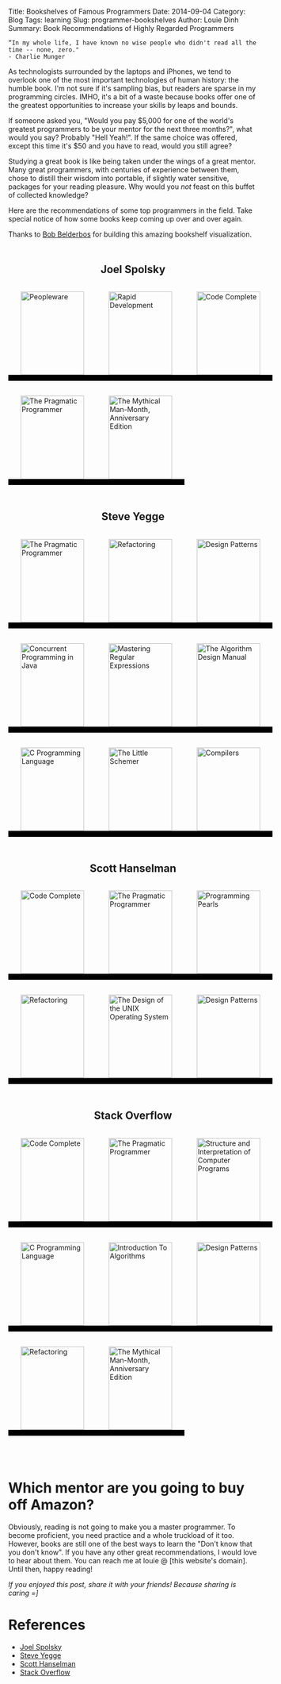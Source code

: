 Title: Bookshelves of Famous Programmers
Date: 2014-09-04
Category: Blog
Tags: learning
Slug: programmer-bookshelves
Author: Louie Dinh
Summary: Book Recommendations of Highly Regarded Programmers

    “In my whole life, I have known no wise people who didn't read all the time -- none, zero."
    - Charlie Munger

As technologists surrounded by the laptops and iPhones, we tend to overlook one of the most important technologies of human history: the humble book. I'm not sure if it's
sampling bias, but readers are sparse in my programming circles. IMHO, it's a bit of a waste because books offer one of the greatest opportunities to increase your
skills by leaps and bounds.

If someone asked you, "Would you pay $5,000 for one of the world's greatest programmers to be your mentor for the next three months?", what would you say? Probably "Hell Yeah!". 
If the same choice was offered, except this time it's $50 and you have to read, would you still agree? 

Studying a great book is like being taken under the wings of a great mentor. Many great programmers, with centuries of experience between them, chose to distill their 
wisdom into portable, if slightly water sensitive, packages for your reading pleasure. Why would you *not* feast on this buffet of collected knowledge? 

Here are the recommendations of some top programmers in the field. Take special notice of how some books keep coming up over and over again.

Thanks to [Bob Belderbos](http://bobbelderbos.com) for building this amazing bookshelf visualization.

<div style="margin: 50px 50px 15px 50px;">
<h2 style="text-align: center">Joel Spolsky</h2>
</div>

<ul class="shelf" style="list-style-type: none;padding: 0px;margin: 0px;width: 600px;">
<li style="height: 168px;width: 128px;float: left;padding: 0 25px;margin: 15px 0;border-bottom: 12px solid black;"><a href="http://www.amazon.com/gp/search/ref=sr_adv_b/?search-alias=stripbooks&field-title=Peopleware"><img src="http://bks9.books.google.com/books?id=TVQUAAAAQBAJ&printsec=frontcover&img=1&zoom=1&edge=curl&source=gbs_api" alt="Peopleware" style="height: 168px;width: 128px;"></a></li>
<li style="height: 168px;width: 128px;float: left;padding: 0 25px;margin: 15px 0;border-bottom: 12px solid black;"><a href="http://www.amazon.com/gp/search/ref=sr_adv_b/?search-alias=stripbooks&field-title=Rapid Development"><img src="http://bks6.books.google.com/books?id=nbrae6-9XWAC&printsec=frontcover&img=1&zoom=1&edge=curl&source=gbs_api" alt="Rapid Development" style="height: 168px;width: 128px;"></a></li>
<li style="height: 168px;width: 128px;float: left;padding: 0 25px;margin: 15px 0;border-bottom: 12px solid black;"><a href="http://www.amazon.com/gp/search/ref=sr_adv_b/?search-alias=stripbooks&field-title=Code Complete"><img src="http://bks1.books.google.com/books?id=3JfE7TGUwvgC&printsec=frontcover&img=1&zoom=1&source=gbs_api" alt="Code Complete" style="height: 168px;width: 128px;"></a></li>
<li style="height: 168px;width: 128px;float: left;padding: 0 25px;margin: 15px 0;border-bottom: 12px solid black;"><a href="http://www.amazon.com/gp/search/ref=sr_adv_b/?search-alias=stripbooks&field-title=The Pragmatic Programmer"><img src="http://bks2.books.google.com/books?id=5wBQEp6ruIAC&printsec=frontcover&img=1&zoom=1&edge=curl&source=gbs_api" alt="The Pragmatic Programmer" style="height: 168px;width: 128px;"></a></li>
<li style="height: 168px;width: 128px;float: left;padding: 0 25px;margin: 15px 0;border-bottom: 12px solid black;"><a href="http://www.amazon.com/gp/search/ref=sr_adv_b/?search-alias=stripbooks&field-title=The Mythical Man-Month, Anniversary Edition"><img src="http://bks4.books.google.com/books?id=Yq35BY5Fk3gC&printsec=frontcover&img=1&zoom=1&edge=curl&source=gbs_api" alt="The Mythical Man-Month, Anniversary Edition" style="height: 168px;width: 128px;"></a></li>
</ul>

<p class="clear" style="clear: both;">

<div style="margin: 50px 50px 15px 50px;">
<h2 style="text-align: center">Steve Yegge</h2>
</div>

<ul class="shelf" style="list-style-type: none;padding: 0px;margin: 0px;width: 600px;">
<li style="height: 168px;width: 128px;float: left;padding: 0 25px;margin: 15px 0;border-bottom: 12px solid black;"><a href="http://www.amazon.com/gp/search/ref=sr_adv_b/?search-alias=stripbooks&field-title=The Pragmatic Programmer"><img src="http://bks2.books.google.com/books?id=5wBQEp6ruIAC&printsec=frontcover&img=1&zoom=1&edge=curl&source=gbs_api" alt="The Pragmatic Programmer" style="height: 168px;width: 128px;"></a></li>
<li style="height: 168px;width: 128px;float: left;padding: 0 25px;margin: 15px 0;border-bottom: 12px solid black;"><a href="http://www.amazon.com/gp/search/ref=sr_adv_b/?search-alias=stripbooks&field-title=Refactoring"><img src="http://bks1.books.google.com/books?id=HmrDHwgkbPsC&printsec=frontcover&img=1&zoom=1&edge=curl&source=gbs_api" alt="Refactoring" style="height: 168px;width: 128px;"></a></li>
<li style="height: 168px;width: 128px;float: left;padding: 0 25px;margin: 15px 0;border-bottom: 12px solid black;"><a href="http://www.amazon.com/gp/search/ref=sr_adv_b/?search-alias=stripbooks&field-title=Design Patterns"><img src="http://bks7.books.google.com/books?id=6oHuKQe3TjQC&printsec=frontcover&img=1&zoom=1&edge=curl&source=gbs_api" alt="Design Patterns" style="height: 168px;width: 128px;"></a></li>
<li style="height: 168px;width: 128px;float: left;padding: 0 25px;margin: 15px 0;border-bottom: 12px solid black;"><a href="http://www.amazon.com/gp/search/ref=sr_adv_b/?search-alias=stripbooks&field-title=Concurrent Programming in Java"><img src="http://bks9.books.google.com/books?id=-x1S4neCSOYC&printsec=frontcover&img=1&zoom=1&edge=curl&source=gbs_api" alt="Concurrent Programming in Java" style="height: 168px;width: 128px;"></a></li>
<li style="height: 168px;width: 128px;float: left;padding: 0 25px;margin: 15px 0;border-bottom: 12px solid black;"><a href="http://www.amazon.com/gp/search/ref=sr_adv_b/?search-alias=stripbooks&field-title=Mastering Regular Expressions"><img src="http://bks3.books.google.com/books?id=sshKXlr32-AC&printsec=frontcover&img=1&zoom=1&edge=curl&source=gbs_api" alt="Mastering Regular Expressions" style="height: 168px;width: 128px;"></a></li>
<li style="height: 168px;width: 128px;float: left;padding: 0 25px;margin: 15px 0;border-bottom: 12px solid black;"><a href="http://www.amazon.com/gp/search/ref=sr_adv_b/?search-alias=stripbooks&field-title=The Algorithm Design Manual"><img src="http://bks8.books.google.com/books?id=7XUSn0IKQEgC&printsec=frontcover&img=1&zoom=1&edge=curl&source=gbs_api" alt="The Algorithm Design Manual" style="height: 168px;width: 128px;"></a></li>
<li style="height: 168px;width: 128px;float: left;padding: 0 25px;margin: 15px 0;border-bottom: 12px solid black;"><a href="http://www.amazon.com/gp/search/ref=sr_adv_b/?search-alias=stripbooks&field-title=C Programming Language"><img src="http://bks0.books.google.com/books?id=Yi5FI5QcdmYC&printsec=frontcover&img=1&zoom=1&source=gbs_api" alt="C Programming Language" style="height: 168px;width: 128px;"></a></li>
<li style="height: 168px;width: 128px;float: left;padding: 0 25px;margin: 15px 0;border-bottom: 12px solid black;"><a href="http://www.amazon.com/gp/search/ref=sr_adv_b/?search-alias=stripbooks&field-title=The Little Schemer"><img src="http://bks6.books.google.com/books?id=xyO-KLexVnMC&printsec=frontcover&img=1&zoom=1&edge=curl&source=gbs_api" alt="The Little Schemer" style="height: 168px;width: 128px;"></a></li>
<li style="height: 168px;width: 128px;float: left;padding: 0 25px;margin: 15px 0;border-bottom: 12px solid black;"><a href="http://www.amazon.com/gp/search/ref=sr_adv_b/?search-alias=stripbooks&field-title=Compilers"><img src="http://bks0.books.google.com/books?id=NTIrAAAAQBAJ&printsec=frontcover&img=1&zoom=1&edge=curl&source=gbs_api" alt="Compilers" style="height: 168px;width: 128px;"></a></li>
</ul>
</p><p class="clear" style="clear: both;">

<div style="margin: 50px 50px 15px 50px;">
<h2 style="text-align: center">Scott Hanselman</h2>
</div>

<ul class="shelf" style="list-style-type: none;padding: 0px;margin: 0px;width: 600px;">
<li style="height: 168px;width: 128px;float: left;padding: 0 25px;margin: 15px 0;border-bottom: 12px solid black;"><a href="http://www.amazon.com/gp/search/ref=sr_adv_b/?search-alias=stripbooks&field-title=Code Complete"><img src="http://bks1.books.google.com/books?id=3JfE7TGUwvgC&printsec=frontcover&img=1&zoom=1&source=gbs_api" alt="Code Complete" style="height: 168px;width: 128px;"></a></li>
<li style="height: 168px;width: 128px;float: left;padding: 0 25px;margin: 15px 0;border-bottom: 12px solid black;"><a href="http://www.amazon.com/gp/search/ref=sr_adv_b/?search-alias=stripbooks&field-title=The Pragmatic Programmer"><img src="http://bks2.books.google.com/books?id=5wBQEp6ruIAC&printsec=frontcover&img=1&zoom=1&edge=curl&source=gbs_api" alt="The Pragmatic Programmer" style="height: 168px;width: 128px;"></a></li>
<li style="height: 168px;width: 128px;float: left;padding: 0 25px;margin: 15px 0;border-bottom: 12px solid black;"><a href="http://www.amazon.com/gp/search/ref=sr_adv_b/?search-alias=stripbooks&field-title=Programming Pearls"><img src="http://bks7.books.google.com/books?id=kse_7qbWbjsC&printsec=frontcover&img=1&zoom=1&edge=curl&source=gbs_api" alt="Programming Pearls" style="height: 168px;width: 128px;"></a></li>
<li style="height: 168px;width: 128px;float: left;padding: 0 25px;margin: 15px 0;border-bottom: 12px solid black;"><a href="http://www.amazon.com/gp/search/ref=sr_adv_b/?search-alias=stripbooks&field-title=Refactoring"><img src="http://bks1.books.google.com/books?id=HmrDHwgkbPsC&printsec=frontcover&img=1&zoom=1&edge=curl&source=gbs_api" alt="Refactoring" style="height: 168px;width: 128px;"></a></li>
<li style="height: 168px;width: 128px;float: left;padding: 0 25px;margin: 15px 0;border-bottom: 12px solid black;"><a href="http://www.amazon.com/gp/search/ref=sr_adv_b/?search-alias=stripbooks&field-title=The Design of the UNIX Operating System"><img src="http://bks4.books.google.com/books?id=BxZpQgAACAAJ&printsec=frontcover&img=1&zoom=1&source=gbs_api" alt="The Design of the UNIX Operating System" style="height: 168px;width: 128px;"></a></li>
<li style="height: 168px;width: 128px;float: left;padding: 0 25px;margin: 15px 0;border-bottom: 12px solid black;"><a href="http://www.amazon.com/gp/search/ref=sr_adv_b/?search-alias=stripbooks&field-title=Design Patterns"><img src="http://bks7.books.google.com/books?id=6oHuKQe3TjQC&printsec=frontcover&img=1&zoom=1&edge=curl&source=gbs_api" alt="Design Patterns" style="height: 168px;width: 128px;"></a></li>
</ul>
</p><p class="clear" style="clear: both;">

<div style="margin: 50px 50px 15px 50px;">
<h2 style="text-align: center">Stack Overflow</h2>
</div>

<ul class="shelf" style="list-style-type: none;padding: 0px;margin: 0px;width: 600px;">
<li style="height: 168px;width: 128px;float: left;padding: 0 25px;margin: 15px 0;border-bottom: 12px solid black;"><a href="http://www.amazon.com/gp/search/ref=sr_adv_b/?search-alias=stripbooks&field-title=Code Complete"><img src="http://bks1.books.google.com/books?id=3JfE7TGUwvgC&printsec=frontcover&img=1&zoom=1&source=gbs_api" alt="Code Complete" style="height: 168px;width: 128px;"></a></li>
<li style="height: 168px;width: 128px;float: left;padding: 0 25px;margin: 15px 0;border-bottom: 12px solid black;"><a href="http://www.amazon.com/gp/search/ref=sr_adv_b/?search-alias=stripbooks&field-title=The Pragmatic Programmer"><img src="http://bks2.books.google.com/books?id=5wBQEp6ruIAC&printsec=frontcover&img=1&zoom=1&edge=curl&source=gbs_api" alt="The Pragmatic Programmer" style="height: 168px;width: 128px;"></a></li>
<li style="height: 168px;width: 128px;float: left;padding: 0 25px;margin: 15px 0;border-bottom: 12px solid black;"><a href="http://www.amazon.com/gp/search/ref=sr_adv_b/?search-alias=stripbooks&field-title=Structure and Interpretation of Computer Programs"><img src="http://bks7.books.google.com/books?id=6QOXQgAACAAJ&printsec=frontcover&img=1&zoom=1&source=gbs_api" alt="Structure and Interpretation of Computer Programs" style="height: 168px;width: 128px;"></a></li>
<li style="height: 168px;width: 128px;float: left;padding: 0 25px;margin: 15px 0;border-bottom: 12px solid black;"><a href="http://www.amazon.com/gp/search/ref=sr_adv_b/?search-alias=stripbooks&field-title=C Programming Language"><img src="http://bks0.books.google.com/books?id=Yi5FI5QcdmYC&printsec=frontcover&img=1&zoom=1&source=gbs_api" alt="C Programming Language" style="height: 168px;width: 128px;"></a></li>
<li style="height: 168px;width: 128px;float: left;padding: 0 25px;margin: 15px 0;border-bottom: 12px solid black;"><a href="http://www.amazon.com/gp/search/ref=sr_adv_b/?search-alias=stripbooks&field-title=Introduction To Algorithms"><img src="http://bks0.books.google.com/books?id=NLngYyWFl_YC&printsec=frontcover&img=1&zoom=1&edge=curl&source=gbs_api" alt="Introduction To Algorithms" style="height: 168px;width: 128px;"></a></li>
<li style="height: 168px;width: 128px;float: left;padding: 0 25px;margin: 15px 0;border-bottom: 12px solid black;"><a href="http://www.amazon.com/gp/search/ref=sr_adv_b/?search-alias=stripbooks&field-title=Design Patterns"><img src="http://bks7.books.google.com/books?id=6oHuKQe3TjQC&printsec=frontcover&img=1&zoom=1&edge=curl&source=gbs_api" alt="Design Patterns" style="height: 168px;width: 128px;"></a></li>
<li style="height: 168px;width: 128px;float: left;padding: 0 25px;margin: 15px 0;border-bottom: 12px solid black;"><a href="http://www.amazon.com/gp/search/ref=sr_adv_b/?search-alias=stripbooks&field-title=Refactoring"><img src="http://bks1.books.google.com/books?id=HmrDHwgkbPsC&printsec=frontcover&img=1&zoom=1&edge=curl&source=gbs_api" alt="Refactoring" style="height: 168px;width: 128px;"></a></li>
<li style="height: 168px;width: 128px;float: left;padding: 0 25px;margin: 15px 0;border-bottom: 12px solid black;"><a href="http://www.amazon.com/gp/search/ref=sr_adv_b/?search-alias=stripbooks&field-title=The Mythical Man-Month, Anniversary Edition"><img src="http://bks4.books.google.com/books?id=Yq35BY5Fk3gC&printsec=frontcover&img=1&zoom=1&edge=curl&source=gbs_api" alt="The Mythical Man-Month, Anniversary Edition" style="height: 168px;width: 128px;"></a></li>
</ul>
</p><p class="clear" style="clear: both;"></p>

<br><br>

Which mentor are you going to buy off Amazon?
=============================================

Obviously, reading is not going to make you a master programmer. To become proficient, you need practice and a whole truckload of it too. However, books are still
one of the best ways to learn the "Don't know that you don't know". If you have any other great recommendations, I would love to hear about them.
You can reach me at louie @ [this website's domain]. Until then, happy reading!

*If you enjoyed this post, share it with your friends! Because sharing is caring =]*

References
==========

* [Joel Spolsky](http://www.joelonsoftware.com/navlinks/fog0000000262.html)
* [Steve Yegge](https://sites.google.com/site/steveyegge2/ten-great-books)
* [Scott Hanselman](http://www.hanselman.com/blog/SixEssentialLanguageAgnosticProgrammingBooks.aspx)
* [Stack Overflow](http://stackoverflow.com/questions/1711/what-is-the-single-most-influential-book-every-programmer-should-read)
